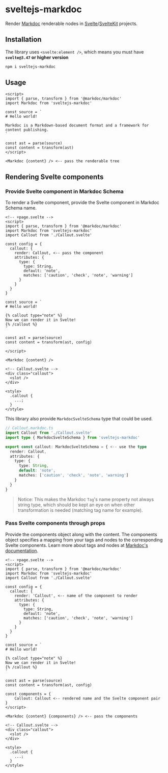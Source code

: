 # sveltejs-markdoc

Render [Markdoc](https://markdoc.io) renderable nodes in [Svelte](https://svelte.dev)/[SvelteKit](https://kit.svelte.dev) projects.

## Installation

The library uses `<svelte:element />`, which means you must have **`svelte@3.47` or higher version**

```bash
npm i sveltejs-markdoc
```

## Usage

```svelte
<script>
import { parse, transform } from '@markdoc/markdoc'
import Markdoc from 'sveltejs-markdoc'

const source = `
# Hello world!

Markdoc is a Markdown-based document format and a framework for content publishing.
`

const ast = parse(source)
const content = transform(ast)
</script>

<Markdoc {content} /> <-- pass the renderable tree
```

## Rendering Svelte components

### Provide Svelte component in Markdoc Schema

To render a Svelte component, provide the Svelte component in Markdoc Schema name.

```svelte
<!-- +page.svelte -->
<script>
import { parse, transform } from '@markdoc/markdoc'
import Markdoc from 'sveltejs-markdoc'
import Callout from './Callout.svelte'

const config = {
  callout: {
    render: Callout, <-- pass the component
    attributes: {
      type: {
        type: String,
        default: 'note',
        matches: ['caution', 'check', 'note', 'warning']
      }
    }
  }
}

const source = `
# Hello world!

{% callout type="note" %}
Now we can render it in Svelte!
{% /callout %}
`

const ast = parse(source)
const content = transform(ast, config)

</script>

<Markdoc {content} />
```

```svelte
<!-- Callout.svelte -->
<div class="callout">
  <slot />
</div>

<style>
  .callout {
    ...;
  }
</style>
```

This library also provide `MarkdocSvelteSchema` type that could be used.

```ts
// Callout.markdoc.ts
import Callout from './Callout.svelte'
import type { MarkdocSvelteSchema } from 'sveltejs-markdoc'

export const callout: MarkdocSvelteSchema = { <-- use the type
  render: Callout,
  attributes: {
    type: {
      type: String,
      default: 'note',
      matches: ['caution', 'check', 'note', 'warning']
    }
  }
}
```

> Notice: This makes the Markdoc `Tag`'s name property not always string type, which should be kept an eye on when other transformation is needed (matching tag name for example).

### Pass Svelte components through props

Provide the components object along with the content. The components object specifies a mapping from your tags and nodes to the corresponding Svelte components. Learn more about tags and nodes at [Markdoc's documentation](https://markdoc.io/docs/tags).

```svelte
<!-- +page.svelte -->
<script>
import { parse, transform } from '@markdoc/markdoc'
import Markdoc from 'sveltejs-markdoc'
import Callout from './Callout.svelte'

const config = {
  callout: {
    render: 'Callout', <-- name of the component to render
    attributes: {
      type: {
        type: String,
        default: 'note',
        matches: ['caution', 'check', 'note', 'warning']
      }
    }
  }
}

const source = `
# Hello world!

{% callout type="note" %}
Now we can render it in Svelte!
{% /callout %}
`

const ast = parse(source)
const content = transform(ast, config)

const components = {
    Callout: Callout <-- rendered name and the Svelte component pair
}
</script>

<Markdoc {content} {components} /> <-- pass the components
```

```svelte
<!-- Callout.svelte -->
<div class="callout">
  <slot />
</div>

<style>
  .callout {
    ...;
  }
</style>
```
